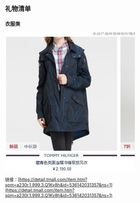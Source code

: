 ## 礼物清单

### 衣服类
![fengyi](./imgs/5F77622DE2896227BD2C0B60873FD73B.jpg)

链接：[https://detail.tmall.com/item.htm?spm=a230r.1.999.3.Q1Kv8h&id=536142031357&ns=1](https://detail.tmall.com/item.htm?spm=a230r.1.999.3.Q1Kv8h&id=536142031357&ns=1)
